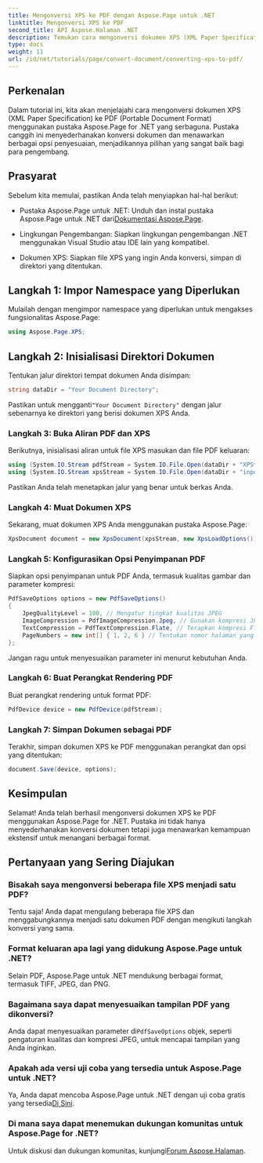 ```yaml
---
title: Mengonversi XPS ke PDF dengan Aspose.Page untuk .NET
linktitle: Mengonversi XPS ke PDF
second_title: API Aspose.Halaman .NET
description: Temukan cara mengonversi dokumen XPS (XML Paper Specification) ke PDF (Portable Document Format) secara mudah menggunakan pustaka Aspose.Page for .NET yang canggih.
type: docs
weight: 11
url: /id/net/tutorials/page/convert-document/converting-xps-to-pdf/
---
```

## Perkenalan

Dalam tutorial ini, kita akan menjelajahi cara mengonversi dokumen XPS (XML Paper Specification) ke PDF (Portable Document Format) menggunakan pustaka Aspose.Page for .NET yang serbaguna. Pustaka canggih ini menyederhanakan konversi dokumen dan menawarkan berbagai opsi penyesuaian, menjadikannya pilihan yang sangat baik bagi para pengembang.

## Prasyarat

Sebelum kita memulai, pastikan Anda telah menyiapkan hal-hal berikut:

-  Pustaka Aspose.Page untuk .NET: Unduh dan instal pustaka Aspose.Page untuk .NET dari[Dokumentasi Aspose.Page](https://reference.aspose.com/page/net/).
  
- Lingkungan Pengembangan: Siapkan lingkungan pengembangan .NET menggunakan Visual Studio atau IDE lain yang kompatibel.

- Dokumen XPS: Siapkan file XPS yang ingin Anda konversi, simpan di direktori yang ditentukan.

## Langkah 1: Impor Namespace yang Diperlukan

Mulailah dengan mengimpor namespace yang diperlukan untuk mengakses fungsionalitas Aspose.Page:

```csharp
using Aspose.Page.XPS;
```

## Langkah 2: Inisialisasi Direktori Dokumen

Tentukan jalur direktori tempat dokumen Anda disimpan:

```csharp
string dataDir = "Your Document Directory";
```

 Pastikan untuk mengganti`"Your Document Directory"` dengan jalur sebenarnya ke direktori yang berisi dokumen XPS Anda.

### Langkah 3: Buka Aliran PDF dan XPS

Berikutnya, inisialisasi aliran untuk file XPS masukan dan file PDF keluaran:

```csharp
using (System.IO.Stream pdfStream = System.IO.File.Open(dataDir + "XPStoPDF_out.pdf", System.IO.FileMode.OpenOrCreate, System.IO.FileAccess.Write))
using (System.IO.Stream xpsStream = System.IO.File.Open(dataDir + "input.xps", System.IO.FileMode.Open))
```

Pastikan Anda telah menetapkan jalur yang benar untuk berkas Anda.

### Langkah 4: Muat Dokumen XPS

Sekarang, muat dokumen XPS Anda menggunakan pustaka Aspose.Page:

```csharp
XpsDocument document = new XpsDocument(xpsStream, new XpsLoadOptions());
```

### Langkah 5: Konfigurasikan Opsi Penyimpanan PDF

Siapkan opsi penyimpanan untuk PDF Anda, termasuk kualitas gambar dan parameter kompresi:

```csharp
PdfSaveOptions options = new PdfSaveOptions()
{
    JpegQualityLevel = 100, // Mengatur tingkat kualitas JPEG
    ImageCompression = PdfImageCompression.Jpeg, // Gunakan kompresi JPEG untuk gambar
    TextCompression = PdfTextCompression.Flate, // Terapkan kompresi Flate untuk teks
    PageNumbers = new int[] { 1, 2, 6 } // Tentukan nomor halaman yang akan disertakan
};
```

Jangan ragu untuk menyesuaikan parameter ini menurut kebutuhan Anda.

### Langkah 6: Buat Perangkat Rendering PDF

Buat perangkat rendering untuk format PDF:

```csharp
PdfDevice device = new PdfDevice(pdfStream);
```

### Langkah 7: Simpan Dokumen sebagai PDF

Terakhir, simpan dokumen XPS ke PDF menggunakan perangkat dan opsi yang ditentukan:

```csharp
document.Save(device, options);
```

## Kesimpulan

Selamat! Anda telah berhasil mengonversi dokumen XPS ke PDF menggunakan Aspose.Page for .NET. Pustaka ini tidak hanya menyederhanakan konversi dokumen tetapi juga menawarkan kemampuan ekstensif untuk menangani berbagai format.

## Pertanyaan yang Sering Diajukan

### Bisakah saya mengonversi beberapa file XPS menjadi satu PDF?

Tentu saja! Anda dapat mengulang beberapa file XPS dan menggabungkannya menjadi satu dokumen PDF dengan mengikuti langkah konversi yang sama.

### Format keluaran apa lagi yang didukung Aspose.Page untuk .NET?

Selain PDF, Aspose.Page untuk .NET mendukung berbagai format, termasuk TIFF, JPEG, dan PNG.

### Bagaimana saya dapat menyesuaikan tampilan PDF yang dikonversi?

 Anda dapat menyesuaikan parameter di`PdfSaveOptions` objek, seperti pengaturan kualitas dan kompresi JPEG, untuk mencapai tampilan yang Anda inginkan.

### Apakah ada versi uji coba yang tersedia untuk Aspose.Page untuk .NET?

 Ya, Anda dapat mencoba Aspose.Page untuk .NET dengan uji coba gratis yang tersedia[Di Sini](https://releases.aspose.com/).

### Di mana saya dapat menemukan dukungan komunitas untuk Aspose.Page for .NET?

Untuk diskusi dan dukungan komunitas, kunjungi[Forum Aspose.Halaman](https://forum.aspose.com/c/page/39).